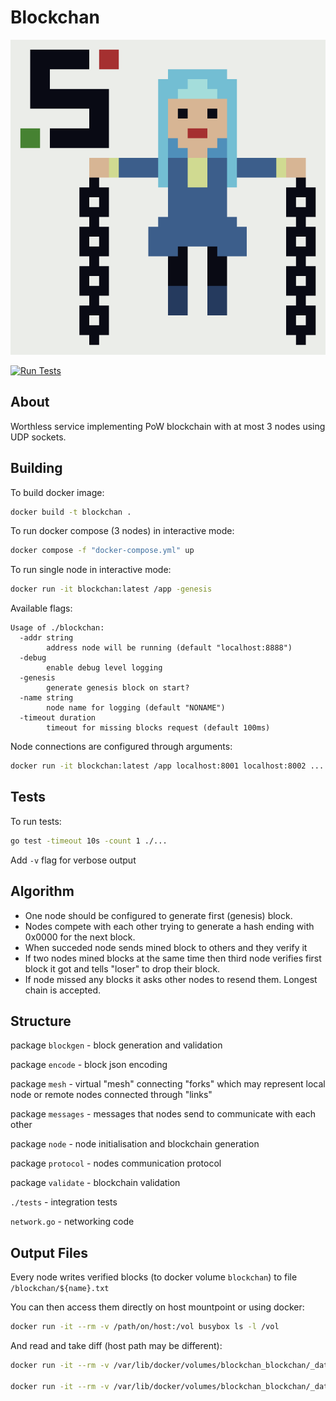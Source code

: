 # Blockchan

![blockchan](blockchan.png)

[![Run Tests](https://github.com/Slava0135/blockchan/actions/workflows/test.yml/badge.svg)](https://github.com/Slava0135/blockchan/actions/workflows/test.yml)

## About

Worthless service implementing PoW blockchain with at most 3 nodes using UDP sockets.

## Building

To build docker image:

```sh
docker build -t blockchan .
```

To run docker compose (3 nodes) in interactive mode:

```sh
docker compose -f "docker-compose.yml" up
```

To run single node in interactive mode:

```sh
docker run -it blockchan:latest /app -genesis
```

Available flags:

```text
Usage of ./blockchan:
  -addr string
        address node will be running (default "localhost:8888")
  -debug
        enable debug level logging
  -genesis
        generate genesis block on start?
  -name string
        node name for logging (default "NONAME")
  -timeout duration
        timeout for missing blocks request (default 100ms)
```

Node connections are configured through arguments:

```sh
docker run -it blockchan:latest /app localhost:8001 localhost:8002 ...
```

## Tests

To run tests:

```sh
go test -timeout 10s -count 1 ./...
```

Add `-v` flag for verbose output

## Algorithm

* One node should be configured to generate first (genesis) block.
* Nodes compete with each other trying to generate a hash ending with 0x0000 for the next block.
* When succeded node sends mined block to others and they verify it
* If two nodes mined blocks at the same time then third node verifies first block it got and tells "loser" to drop their block.
* If node missed any blocks it asks other nodes to resend them. Longest chain is accepted.

## Structure

package `blockgen` - block generation and validation

package `encode` - block json encoding  

package `mesh` - virtual "mesh" connecting "forks" which may represent local node or remote nodes connected through "links"

package `messages` - messages that nodes send to communicate with each other

package `node` - node initialisation and blockchain generation

package `protocol` - nodes communication protocol

package `validate` - blockchain validation

`./tests` - integration tests

`network.go` - networking code

## Output Files

Every node writes verified blocks (to docker volume `blockchan`) to file `/blockchan/${name}.txt`

You can then access them directly on host mountpoint or using docker:

```sh
docker run -it --rm -v /path/on/host:/vol busybox ls -l /vol
```

And read and take diff (host path may be different):

```sh
docker run -it --rm -v /var/lib/docker/volumes/blockchan_blockchan/_data:/blockchan busybox cat /blockchan/ZERO.txt

docker run -it --rm -v /var/lib/docker/volumes/blockchan_blockchan/_data:/blockchan busybox diff /blockchan/ZERO.txt /blockchan/FIRST.txt
```
